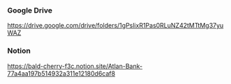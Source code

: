 ### Google Drive
https://drive.google.com/drive/folders/1gPslixR1Pas0RLuNZ42tMTtMg37yuWAZ

### Notion
https://bald-cherry-f3c.notion.site/Atlan-Bank-77a4aa197b514932a311e12180d6caf8

